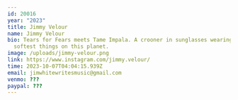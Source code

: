 ```yaml
---
id: 20016
year: "2023"
title: Jimmy Velour
name: Jimmy Velour
bio: Tears for Fears meets Tame Impala. A crooner in sunglasses ﻿wearing the
  softest things on this planet.
image: /uploads/jimmy-velour.png
link: https://www.instagram.com/jimmy.velour/
time: 2023-10-07T04:04:15.939Z
email: jimwhitewritesmusic@gmail.com
venmo: ???
paypal: ???
---
```

